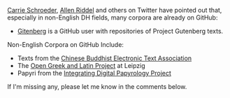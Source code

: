 

[Carrie Schroeder](https://twitter.com/ctschroeder), [Allen Riddel](https://twitter.com/ariddell) and others on Twitter have pointed out that, especially in non-English DH fields, many corpora are already on GitHub: 

 * [Gitenberg](https://github.com/GITenberg) is a GitHub user with repositories of Project Gutenberg texts. 

Non-English Corpora on GitHub Include: 
 
 * Texts from the [Chinese Buddhist Electronic Text Association](https://github.com/cltk/chinese_text_cbeta_indices)
 * The [Open Greek and Latin Project](http://github.com/OpenGreekAndLatin) at Leipzig
 * Papyri from the [Integrating Digital Papyrology Project](https://github.com/papyri/idp.data)

If I'm missing any, please let me know in the comments below. 
